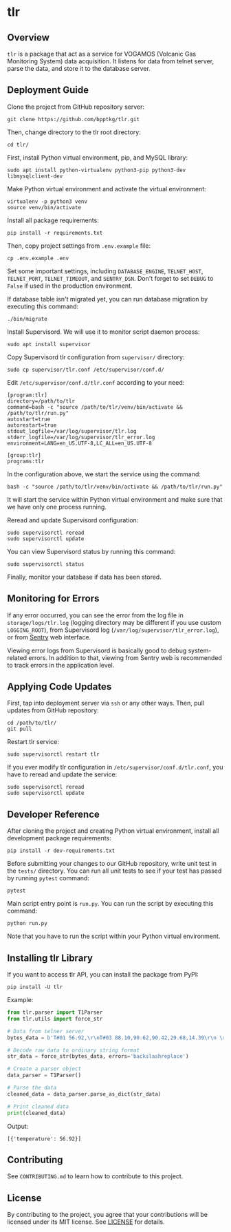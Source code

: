 # tlr

## Overview

`tlr` is a package that act as a service for VOGAMOS (Volcanic Gas Monitoring
System) data acquisition. It listens for data from telnet server, parse the
data, and store it to the database server.

## Deployment Guide

Clone the project from GitHub repository server:

    git clone https://github.com/bpptkg/tlr.git

Then, change directory to the tlr root directory:

    cd tlr/

First, install Python virtual environment, pip, and MySQL library:

    sudo apt install python-virtualenv python3-pip python3-dev libmysqlclient-dev

Make Python virtual environment and activate the virtual environment:

    virtualenv -p python3 venv
    source venv/bin/activate

Install all package requirements:

    pip install -r requirements.txt

Then, copy project settings from `.env.example` file:

    cp .env.example .env

Set some important settings, including `DATABASE_ENGINE`, `TELNET_HOST`,
`TELNET_PORT`, `TELNET_TIMEOUT`, and `SENTRY_DSN`. Don't forget to set `DEBUG`
to `False` if used in the production environment.

If database table isn't migrated yet, you can run database migration by
executing this command:

    ./bin/migrate

Install Supervisord. We will use it to monitor script daemon process:

    sudo apt install supervisor

Copy Supervisord tlr configuration from `supervisor/` directory:

    sudo cp supervisor/tlr.conf /etc/supervisor/conf.d/

Edit `/etc/supervisor/conf.d/tlr.conf` according to your need:

    [program:tlr]
    directory=/path/to/tlr
    command=bash -c "source /path/to/tlr/venv/bin/activate && /path/to/tlr/run.py"
    autostart=true
    autorestart=true
    stdout_logfile=/var/log/supervisor/tlr.log
    stderr_logfile=/var/log/supervisor/tlr_error.log
    environment=LANG=en_US.UTF-8,LC_ALL=en_US.UTF-8

    [group:tlr]
    programs:tlr

In the configuration above, we start the service using the command:

    bash -c "source /path/to/tlr/venv/bin/activate && /path/to/tlr/run.py"

It will start the service within Python virtual environment and make sure that
we have only one process running.

Reread and update Supervisord configuration:

    sudo supervisorctl reread
    sudo supervisorctl update

You can view Supervisord status by running this command:

    sudo supervisorctl status

Finally, monitor your database if data has been stored.

## Monitoring for Errors

If any error occurred, you can see the error from the log file in
`storage/logs/tlr.log` (logging directory may be different if you use custom
`LOGGING_ROOT`), from Supervisord log (`/var/log/supervisor/tlr_error.log`), or
from [Sentry](https://sentry.io/organizations/bpptkg/issues/?project=5253584)
web interface.

Viewing error logs from Supervisord is basically good to debug system-related
errors. In addition to that, viewing from Sentry web is recommended to track
errors in the application level.

## Applying Code Updates

First, tap into deployment server via `ssh` or any other ways. Then, pull
updates from GitHub repository:

    cd /path/to/tlr/
    git pull

Restart tlr service:

    sudo supervisorctl restart tlr

If you ever modify tlr configuration in `/etc/supervisor/conf.d/tlr.conf`, you
have to reread and update the service:

    sudo supervisorctl reread
    sudo supervisorctl update

## Developer Reference

After cloning the project and creating Python virtual environment, install all
development package requirements:

    pip install -r dev-requirements.txt

Before submitting your changes to our GitHub repository, write unit test in the
`tests/` directory. You can run all unit tests to see if your test has passed by
running `pytest` command:

    pytest

Main script entry point is `run.py`. You can run the script by executing this
command:

    python run.py

Note that you have to run the script within your Python virtual environment.

## Installing tlr Library

If you want to access tlr API, you can install the package from PyPI:

    pip install -U tlr

Example:

```python
from tlr.parser import T1Parser
from tlr.utils import force_str

# Data from telner server
bytes_data = b'T#01 56.92,\r\nT#03 88.10,90.62,90.42,29.68,14.39\r\n \r\n C \xfc'

# Decode raw data to ordinary string format
str_data = force_str(bytes_data, errors='backslashreplace')

# Create a parser object
data_parser = T1Parser()

# Parse the data
cleaned_data = data_parser.parse_as_dict(str_data)

# Print cleaned data
print(cleaned_data)
```

Output:

    [{'temperature': 56.92}]

## Contributing

See `CONTRIBUTING.md` to learn how to contribute to this project.

## License

By contributing to the project, you agree that your contributions will be
licensed under its MIT license. See
[LICENSE](https://github.com/bpptkg/tlr/blob/master/LICENSE) for details.
